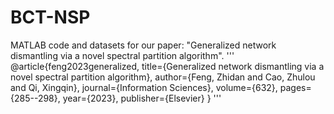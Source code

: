 # BCT-NSP
MATLAB code and datasets for our paper: "Generalized network dismantling via a novel spectral partition algorithm".
'''
@article{feng2023generalized,
  title={Generalized network dismantling via a novel spectral partition algorithm},
  author={Feng, Zhidan and Cao, Zhulou and Qi, Xingqin},
  journal={Information Sciences},
  volume={632},
  pages={285--298},
  year={2023},
  publisher={Elsevier}
}
'''
